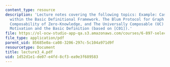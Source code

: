 ```yaml
---
content_type: resource
description: 'Lecture notes covering the following topics: Example: Casting Zero-Knowledge
  within the Basic Definitional Framework. The Blum Protocol for Graph Hamiltonicity.
  Composability of Zero-Knowledge, and The Universally Composable (UC) Security Framework:
  Motivation and the Basic Definition (based on [C01]).'
file: https://ol-ocw-studio-app-qa.s3.amazonaws.com/courses/6-897-selected-topics-in-cryptography-spring-2004/1d52d1e1de07e4fd8cf3ea9e3f689583_lecture3_4.pdf
file_type: application/pdf
parent_uid: 85685e0a-ca08-3206-297c-5c104a971d9f
resourcetype: Document
title: lecture3_4.pdf
uid: 1d52d1e1-de07-e4fd-8cf3-ea9e3f689583
---
```

